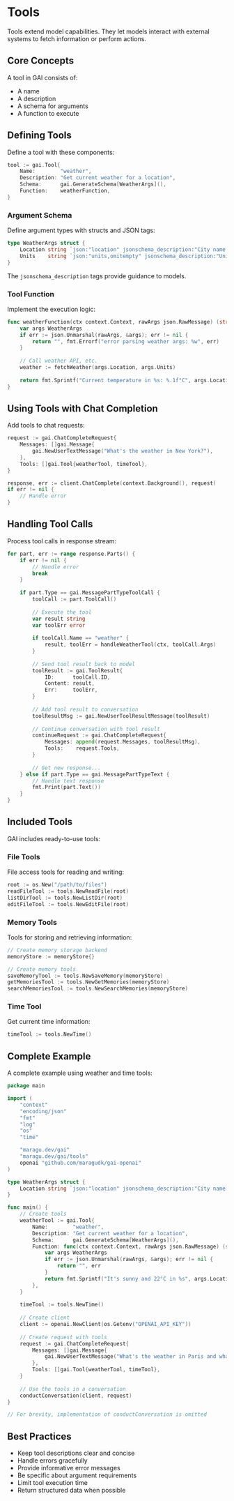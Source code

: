 # Tools

Tools extend model capabilities. They let models interact with external systems to fetch information or perform actions.

## Core Concepts

A tool in GAI consists of:
- A name
- A description
- A schema for arguments
- A function to execute

## Defining Tools

Define a tool with these components:

```go
tool := gai.Tool{
    Name:        "weather",
    Description: "Get current weather for a location",
    Schema:      gai.GenerateSchema[WeatherArgs](),
    Function:    weatherFunction,
}
```

### Argument Schema

Define argument types with structs and JSON tags:

```go
type WeatherArgs struct {
    Location string `json:"location" jsonschema_description:"City name or coordinates"`
    Units    string `json:"units,omitempty" jsonschema_description:"Units (metric/imperial)"`
}
```

The `jsonschema_description` tags provide guidance to models.

### Tool Function

Implement the execution logic:

```go
func weatherFunction(ctx context.Context, rawArgs json.RawMessage) (string, error) {
    var args WeatherArgs
    if err := json.Unmarshal(rawArgs, &args); err != nil {
        return "", fmt.Errorf("error parsing weather args: %w", err)
    }
    
    // Call weather API, etc.
    weather := fetchWeather(args.Location, args.Units)
    
    return fmt.Sprintf("Current temperature in %s: %.1f°C", args.Location, weather.Temperature), nil
}
```

## Using Tools with Chat Completion

Add tools to chat requests:

```go
request := gai.ChatCompleteRequest{
    Messages: []gai.Message{
        gai.NewUserTextMessage("What's the weather in New York?"),
    },
    Tools: []gai.Tool{weatherTool, timeTool},
}

response, err := client.ChatComplete(context.Background(), request)
if err != nil {
    // Handle error
}
```

## Handling Tool Calls

Process tool calls in response stream:

```go
for part, err := range response.Parts() {
    if err != nil {
        // Handle error
        break
    }
    
    if part.Type == gai.MessagePartTypeToolCall {
        toolCall := part.ToolCall()
        
        // Execute the tool
        var result string
        var toolErr error
        
        if toolCall.Name == "weather" {
            result, toolErr = handleWeatherTool(ctx, toolCall.Args)
        }
        
        // Send tool result back to model
        toolResult := gai.ToolResult{
            ID:      toolCall.ID,
            Content: result,
            Err:     toolErr,
        }
        
        // Add tool result to conversation
        toolResultMsg := gai.NewUserToolResultMessage(toolResult)
        
        // Continue conversation with tool result
        continueRequest := gai.ChatCompleteRequest{
            Messages: append(request.Messages, toolResultMsg),
            Tools:    request.Tools,
        }
        
        // Get new response...
    } else if part.Type == gai.MessagePartTypeText {
        // Handle text response
        fmt.Print(part.Text())
    }
}
```

## Included Tools

GAI includes ready-to-use tools:

### File Tools

File access tools for reading and writing:

```go
root := os.New("/path/to/files")
readFileTool := tools.NewReadFile(root)
listDirTool := tools.NewListDir(root)
editFileTool := tools.NewEditFile(root)
```

### Memory Tools

Tools for storing and retrieving information:

```go
// Create memory storage backend
memoryStore := memoryStore{}

// Create memory tools
saveMemoryTool := tools.NewSaveMemory(memoryStore)
getMemoriesTool := tools.NewGetMemories(memoryStore)
searchMemoriesTool := tools.NewSearchMemories(memoryStore)
```

### Time Tool

Get current time information:

```go
timeTool := tools.NewTime()
```

## Complete Example

A complete example using weather and time tools:

```go
package main

import (
    "context"
    "encoding/json"
    "fmt"
    "log"
    "os"
    "time"

    "maragu.dev/gai"
    "maragu.dev/gai/tools"
    openai "github.com/maragudk/gai-openai"
)

type WeatherArgs struct {
    Location string `json:"location" jsonschema_description:"City name or coordinates"`
}

func main() {
    // Create tools
    weatherTool := gai.Tool{
        Name:        "weather",
        Description: "Get current weather for a location",
        Schema:      gai.GenerateSchema[WeatherArgs](),
        Function: func(ctx context.Context, rawArgs json.RawMessage) (string, error) {
            var args WeatherArgs
            if err := json.Unmarshal(rawArgs, &args); err != nil {
                return "", err
            }
            return fmt.Sprintf("It's sunny and 22°C in %s", args.Location), nil
        },
    }
    
    timeTool := tools.NewTime()
    
    // Create client
    client := openai.NewClient(os.Getenv("OPENAI_API_KEY"))
    
    // Create request with tools
    request := gai.ChatCompleteRequest{
        Messages: []gai.Message{
            gai.NewUserTextMessage("What's the weather in Paris and what time is it?"),
        },
        Tools: []gai.Tool{weatherTool, timeTool},
    }
    
    // Use the tools in a conversation
    conductConversation(client, request)
}

// For brevity, implementation of conductConversation is omitted
```

## Best Practices

- Keep tool descriptions clear and concise
- Handle errors gracefully
- Provide informative error messages
- Be specific about argument requirements
- Limit tool execution time
- Return structured data when possible